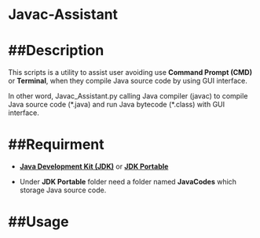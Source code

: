 Javac-Assistant
===============



##Description
=====
This scripts is a utility to assist user avoiding use **Command Prompt (CMD)** or **Terminal**, when they compile Java source code by using GUI interface.

In other word, Javac_Assistant.py calling Java compiler (javac) to compile Java source code (\*.java) and run Java bytecode (\*.class) with GUI interface.

##Requirment
====

 - **[Java Development Kit (JDK)](http://www.oracle.com/technetwork/java/javase/downloads/jdk7-downloads-1880260.html)** or **[JDK Portable](http://portableapps.com/apps/utilities/java_portable)** 

 - Under **JDK Portable** folder need a folder named **JavaCodes** which storage Java source code.
 
##Usage
====
